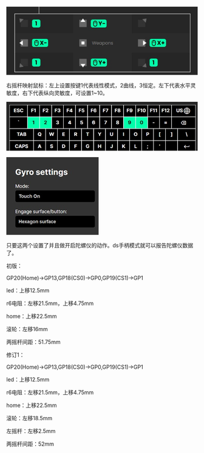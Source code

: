 ![输入图片说明](9CD299E22F9695DF4A949617941C84C4.jpg)

右摇杆映射鼠标：左上设置按键1代表线性模式，2曲线，3恒定。左下代表水平灵敏度，右下代表纵向灵敏度，可设置1~10。

![输入图片说明](78ECAD77CCC95F3D296168CCA2C4335D.jpg)

![输入图片说明](CF0153323AF69AA8130AA56D518DE0BC.jpg)

只要这两个设置了并且做开启陀螺仪的动作。ds手柄模式就可以报告陀螺仪数据了。

初版：

GP20(Home)->GP13,GP18(CS0)->GP0,GP19(CS1)->GP1

led：上移12.5mm

r6电阻：左移21.5mm，上移4.75mm

home：上移22.5mm

滚轮：左移16mm

两摇杆间距：51.75mm

修订1：

GP20(Home)->GP13,GP18(CS0)->GP0,GP19(CS1)->GP1

led：上移12.5mm

r6电阻：左移21.5mm，上移4.75mm

home：上移22.5mm

滚轮：左移18.5mm

左摇杆：左移2.5mm

两摇杆间距：52mm



